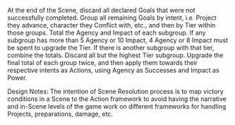 At the end of the Scene, discard all declared Goals that were not successfully completed. 
Group all remaining Goals by intent, i.e. Project they advance, character they Conflict with, etc., and then by Tier within those groups.
Total the Agency and Impact of each subgroup.
If any subgroup has more than 5 Agency or 10 Impact, 4 Agency or 8 Impact must be spent to upgrade the Tier. If there is another subgroup with that tier, combine the totals.
Discard all but the highest Tier subgroup.
Upgrade the final total of each group twice, and then apply them towards their respective intents as Actions, using Agency as Successes and Impact as Power.

Design Notes:
The intention of Scene Resolution process is to map victory conditions in a Scene to the Action framework to avoid having the narrative and in-Scene levels of the game work on different frameworks for handling Projects, preparations, damage, etc.